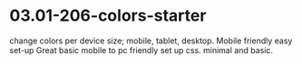 # 03.01-206-colors-starter
change colors per device size; mobile, tablet, desktop.  Mobile friendly easy set-up
Great basic mobile to pc friendly set up css. minimal and basic.
